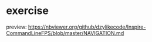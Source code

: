 # exercise

preview: https://nbviewer.org/github/dzylikecode/Inspire-CommandLineFPS/blob/master/NAVIGATION.md
